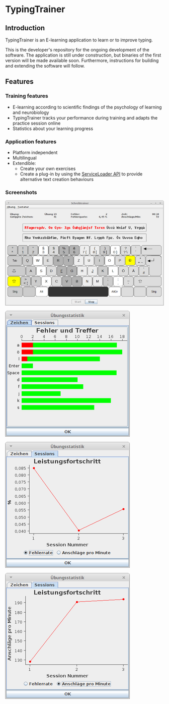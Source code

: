 # TypingTrainer

## Introduction

TypingTrainer is an E-learning application to learn or to improve typing.

This is the developer's repository for the ongoing development of the software. The
application is still under construction, but binaries of the first version will be
made available soon. Furthermore, instructions for building and extending the software
will follow.

## Features

### Training features

* E-learning according to scientific findings of the psychology of learning and neurobiology
* TypingTrainer tracks your performance during training and adapts the practice session online
* Statistics about your learning progress

### Application features

* Platform independent
* Multilingual
* Extendible:
  * Create your own exercises
  * Create a plug-in by using the [ServiceLoader API](https://docs.oracle.com/javase/tutorial/ext/basics/spi.html) to provide alternative text creation behaviours

### Screenshots

![Main window](https://raw.githubusercontent.com/Spunc/TypingTrainer/master/github_doc_resources/MainWindow.png)

![Typing statistics](https://raw.githubusercontent.com/Spunc/TypingTrainer/master/github_doc_resources/CharStats.png)

![Training progress: errors](https://raw.githubusercontent.com/Spunc/TypingTrainer/master/github_doc_resources/Progress_errors.png)
 
![Training progress: speed](https://raw.githubusercontent.com/Spunc/TypingTrainer/master/github_doc_resources/Progress_speed.png)
 
